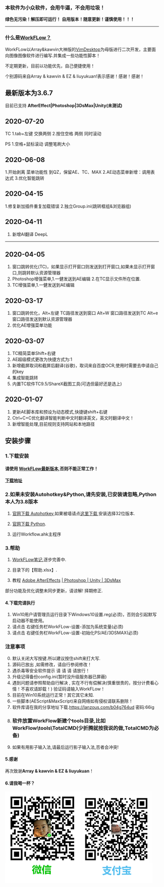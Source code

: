 
### **本软件为小众软件，会用牛逼，不会用垃圾！**

**绿色无污染！解压即可运行！**
**自用版本！随意更新！谨慎使用！！！**

____________________________________________________
### **什么是[WorkFLow？](https://github.com/lingchuanbo/WorkFlow/releases)**

WorkFLow以Array&kawvin大神版的[VimDesktop](https://github.com/linxinhong/VimDesktop)为母版进行二次开发，主要面向图像图像软件进行编写.并集成一些功能性脚本！

不定期更新，目前以功能优先，自己便捷使用！

个别源码来自Array & kawvin & EZ & liuyukuan!表示感谢！感谢！感谢！

## **最新版本为3.6.7**

目前已支持 **AfterEffect|Photoshop|3DsMax|Unity(未测试)**

2020-07-20
----------------------------
TC
1.tab+左键 交换两侧
2.按住空格 两侧 同时滚动

PS
1.空格+鼠标滚动 调整笔刷大小

2020-06-08
----------------------------
1.开始剥离 菜单功能性 到QZ，保留AE、TC、MAX
2.AE动态菜单新增：调用表达式 
3.优化智能跳转

2020-04-15
----------------------------
1.修复新加插件重复加载错误
2.独立Group.ini(跳转框组&浏览器组)

2020-04-11
----------------------------
1. 新增AI翻译 DeepL
----------------------------
2020-04-05
----------------------------
1. 窗口跳转优化(TC)，如果显示打开窗口则发送到打开窗口,如果未显示打开窗口,则跳转默认资源管理器
2. Photoshop增强菜单,1.一健发送到AE编辑 2.在TC显示文件所在位置.
3. TC增强菜单,1.一健发送到AE编辑

2020-03-17
----------------------------
1. 窗口跳转优化，Alt+左键 TC路径发送到窗口 Alt+W 窗口路径发送到TC Alt+e  窗口路径发送到默认资源管理器
2. 优化AE增强菜单功能

2020-03-07 
---------------------------- 
1. TC精简菜单Shift+右键
2. AE超级模式更改为快捷方式为:1
3. 新增截屏取词和截屏后翻译(谷歌)，取词来自百度OCR,使用时需要去申请自己的key
4. 集成智能跳转
4. 内置TC软件TC9.5/ShareX截图工具(可选但最好还是选上)

2020-01-07  
----------------------------
1. 更新AE脚本库和预设为动态模式,快捷键shift+右键
2. Ctrl+C+C优化翻译智能判断中文时翻译英文，英文时翻译中文！
3. 新增智能处理,目前规则支持网站和本地路径

## **安装步骤**
### 1.下载安装

#### 请使用 **[WorkFLow最新版本](https://github.com/lingchuanbo/WorkFlow/archive/master.zip)**,否则不能正常工作！
#### [下载地址](https://github.com/lingchuanbo/WorkFlow/archive/master.zip)

### 2.如果未安装Autohotkey&Python,请先安装,已安装请忽略,Python本人为3.8版本

1. [官网下载 Autohotkey](https://www.autohotkey.com/),如果被墙请点[这里下载](https://www.lanzous.com/i6yvg0h),安装选择32位版本.

2. [官网下载 Python](https://www.python.org).

3. 运行Workflow.ahk主程序

### 3.帮助

1. [WorkFLow笔记](https://www.notion.so/7df31102696b43dd948dab655bd1e1f7?v=5cdef8f68af74cfabca156cfb739a299),逐步完善中.

2. 目录下的【帮助.xlsx】.

3. 教程 [Adobe AfterEffects](https://www.kancloud.cn/funbobosky/vimd_aftereffect) [| Photoshop | Unity | 3DsMax](https://www.kancloud.cn/funbobosky/vim_unity)

部分功能及优化调整未同步更新，请谅解! 择期修正.

#### 4.下载完请执行

1. Win10用户请管理员运行目录下Windows10设置.reg(必须)，否则会引起默写启动器不能使用。
2. 请点击 右键任务栏WorkFLow-设置-添加为系统变量(必须)
3. 请点击 右键任务栏WorkFLow-设置-初始化PS/AE/3DSMAX(必须)


### 注意事项
0. 默认关闭大写按键.所以建议按住shift来打大写.
1. 源码已放出 ,如需修改，请自行参阅修改！
2. 遇杀毒等安全软件提示 请 请 请 请放行！
3. 升级记得备份config.ini(暂时没升级服务器已屏蔽)
4. 遇到问题请参照帮助自行解决 , 实在不行有偿解决(慎重很贵的，按分计费看心情！不喜欢请卸载！) 验证码请输入WorkFLow！
5. 目前在Win10系统运行正常！其它其它未知.
6. 一些脚本(AEScript&MaxScript)来自网络如有侵权请联系删除！
7. 软件库请在我的分享地址下载.https://lanzous.com/b04g764ud
密码:66ig
8. ### 软件放置WorkFlow新建个tools目录,比如WorkFlow\tools\TotalCMD(少折腾就按我说的做,TotalCMD为必备)
9. 如果有用影子输入法,请最后运行影子输入法,否者会冲突!

#### 5.感谢

再次致谢**Array & kawvin & EZ & liuyukuan**！

#### 6.请我喝一杯？
![pay](https://raw.githubusercontent.com/lingchuanbo/WorkFlow/master/pay.png)
